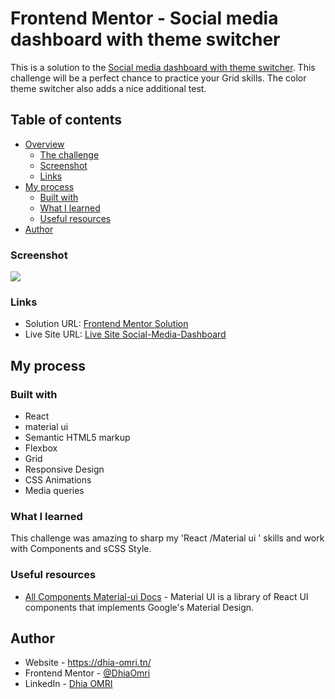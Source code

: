 # Frontend Mentor - Social media dashboard with theme switcher

This is a solution to the [Social media dashboard with theme switcher](https://www.frontendmentor.io/challenges/social-media-dashboard-with-theme-switcher-6oY8ozp_H). This challenge will be a perfect chance to practice your Grid skills. The color theme switcher also adds a nice additional test.
## Table of contents

- [Overview](#overview)
  - [The challenge](#the-challenge)
  - [Screenshot](#screenshot)
  - [Links](#links)
- [My process](#my-process)
  - [Built with](#built-with)
  - [What I learned](#what-i-learned)
  - [Useful resources](#useful-resources)
- [Author](#author)


### Screenshot

![](./screenshot/screenshot-desktop.png)

### Links

- Solution URL: [Frontend Mentor Solution](https://www.frontendmentor.io/solutions/social-media-dashboard-with-reactjs-and-material-ui-sF8dBCR7ht)
- Live Site URL: [Live Site Social-Media-Dashboard ](https://dhiaomri.github.io/Social-Media-Dashboard/)
## My process

### Built with
- React
- material ui
- Semantic HTML5 markup
- Flexbox
- Grid
- Responsive Design
- CSS Animations
- Media queries

### What I learned

This challenge was amazing to sharp my 'React /Material ui ' skills and work with Components and sCSS Style.

### Useful resources

- [All Components Material-ui Docs](https://mui.com/material-ui/) - Material UI is a library of React UI components that implements Google's Material Design.



## Author

- Website - <https://dhia-omri.tn/>
- Frontend Mentor - [@DhiaOmri](https://www.frontendmentor.io/profile/DhiaOmri)
- LinkedIn - [Dhia OMRI](https://www.linkedin.com/in/dhia-omri-9295a2160/)

